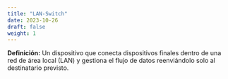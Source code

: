 ```yaml
---
title: "LAN-Switch"
date: 2023-10-26
draft: false
weight: 1
---
```


**Definición:** Un dispositivo que conecta dispositivos finales dentro de una red de área local (LAN) y gestiona el flujo de datos reenviándolo solo al destinatario previsto.
